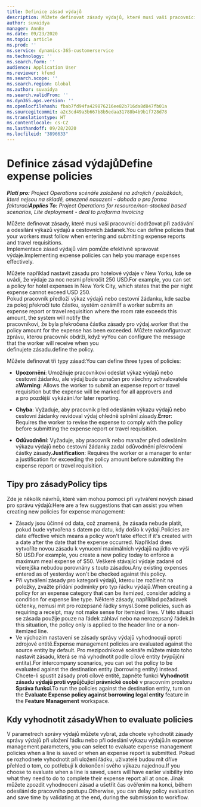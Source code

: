 ```yaml
---
title: Definice zásad výdajů
description: Můžete definovat zásady výdajů, které musí vaši pracovníci dodržovat při zadávání a odesílání výkazů výdajů a cestovních žádanek.
author: suvaidya
manager: AnnBe
ms.date: 09/23/2020
ms.topic: article
ms.prod: ''
ms.service: dynamics-365-customerservice
ms.technology: ''
ms.search.form: ''
audience: Application User
ms.reviewer: kfend
ms.search.scope: ''
ms.search.region: Global
ms.author: suvaidya
ms.search.validFrom: ''
ms.dyn365.ops.version: ''
ms.openlocfilehash: fbab7fd94fa429876216ee82b716da8d847fb01a
ms.sourcegitcommit: a2c3cd49a3b667b8b5edaa31788b4b9b1f728d78
ms.translationtype: HT
ms.contentlocale: cs-CZ
ms.lasthandoff: 09/28/2020
ms.locfileid: "3896633"
---
```

# <a name="define-expense-policies"></a><span data-ttu-id="fc543-103">Definice zásad výdajů</span><span class="sxs-lookup"><span data-stu-id="fc543-103">Define expense policies</span></span>

<span data-ttu-id="fc543-104">_**Platí pro:** Project Operations scénáře založené na zdrojích / položkách, které nejsou na skladě, omezené nasazení - dohoda o pro forma fakturaci_</span><span class="sxs-lookup"><span data-stu-id="fc543-104">_**Applies To:** Project Operations for resource/non-stocked based scenarios, Lite deployment - deal to proforma invoicing_</span></span>

<span data-ttu-id="fc543-105">Můžete definovat zásady, které musí vaši pracovníci dodržovat při zadávání a odesílání výkazů výdajů a cestovních žádanek.</span><span class="sxs-lookup"><span data-stu-id="fc543-105">You can define policies that your workers must follow when entering and submitting expense reports and travel requisitions.</span></span>         
<span data-ttu-id="fc543-106">Implementace zásad výdajů vám pomůže efektivně spravovat výdaje.</span><span class="sxs-lookup"><span data-stu-id="fc543-106">Implementing expense policies can help you manage expenses effectively.</span></span>         

<span data-ttu-id="fc543-107">Můžete například nastavit zásadu pro hotelové výdaje v New Yorku, kde se uvádí, že výdaje za noc nesmí překročit 250 USD.</span><span class="sxs-lookup"><span data-stu-id="fc543-107">For example, you can set a policy for hotel expenses in New York City, which states that the per night expense cannot exceed USD 250.</span></span>       
<span data-ttu-id="fc543-108">Pokud pracovník předloží výkaz výdajů nebo cestovní žádanku, kde sazba za pokoj překročí tuto částku, systém oznámí</span><span class="sxs-lookup"><span data-stu-id="fc543-108">If a worker submits an expense report or travel requisition where the room rate exceeds this amount, the system will notify the</span></span>         
<span data-ttu-id="fc543-109">pracovníkovi, že byla překročena částka zásady pro výdaj.</span><span class="sxs-lookup"><span data-stu-id="fc543-109">worker that the policy amount for the expense has been exceeded.</span></span> <span data-ttu-id="fc543-110">Můžete nakonfigurovat zprávu, kterou pracovník obdrží, když vy</span><span class="sxs-lookup"><span data-stu-id="fc543-110">You can configure the message that the worker will receive when you</span></span>        
<span data-ttu-id="fc543-111">definujete zásadu.</span><span class="sxs-lookup"><span data-stu-id="fc543-111">define the policy.</span></span>      
        
<span data-ttu-id="fc543-112">Můžete definovat tři typy zásad:</span><span class="sxs-lookup"><span data-stu-id="fc543-112">You can define three types of policies:</span></span>         
        
- <span data-ttu-id="fc543-113">**Upozornění**: Umožňuje pracovníkovi odeslat výkaz výdajů nebo cestovní žádanku, ale výdaj bude označen pro všechny schvalovatele a</span><span class="sxs-lookup"><span data-stu-id="fc543-113">**Warning**: Allows the worker to submit an expense report or travel requisition but the expense will be marked for all approvers and</span></span>         
  <span data-ttu-id="fc543-114">a pro pozdější vykázání.</span><span class="sxs-lookup"><span data-stu-id="fc543-114">for later reporting.</span></span>        

- <span data-ttu-id="fc543-115">**Chyba**: Vyžaduje, aby pracovník před odesláním výkazu výdajů nebo cestovní žádanky revidoval výdaj ohledně splnění zásady.</span><span class="sxs-lookup"><span data-stu-id="fc543-115">**Error**: Requires the worker to revise the expense to comply with the policy before submitting the expense report or travel requisition.</span></span>        
 
 - <span data-ttu-id="fc543-116">**Odůvodnění**: Vyžaduje, aby pracovník nebo manažer před odesláním výkazu výdajů nebo cestovní žádanky zadal odůvodnění překročení částky zásady.</span><span class="sxs-lookup"><span data-stu-id="fc543-116">**Justification**: Requires the worker or a manager to enter a justification for exceeding the policy amount before submitting the expense report or travel requisition.</span></span>        

## <a name="policy-tips"></a><span data-ttu-id="fc543-117">Tipy pro zásady</span><span class="sxs-lookup"><span data-stu-id="fc543-117">Policy tips</span></span>
<span data-ttu-id="fc543-118">Zde je několik návrhů, které vám mohou pomoci při vytváření nových zásad pro správu výdajů:</span><span class="sxs-lookup"><span data-stu-id="fc543-118">Here are a few suggestions that can assist you when creating new policies for expense management:</span></span> 

- <span data-ttu-id="fc543-119">Zásady jsou účinné od data, což znamená, že zásada nebude platit, pokud bude vytvořena s datem po datu, kdy došlo k výdaji.</span><span class="sxs-lookup"><span data-stu-id="fc543-119">Policies are date effective which means a policy won't take effect if it's created with a date after the date that the expense occurred.</span></span> <span data-ttu-id="fc543-120">Například dnes vytvoříte novou zásadu k vynucení maximálních výdajů na jídlo ve výši 50 USD.</span><span class="sxs-lookup"><span data-stu-id="fc543-120">For example, you create a new policy today to enforce a maximum meal expense of $50.</span></span> <span data-ttu-id="fc543-121">Veškeré stávající výdaje zadané od včerejška nebudou porovnány s touto zásadou.</span><span class="sxs-lookup"><span data-stu-id="fc543-121">Any existing expenses entered as of yesterday won't be checked against this policy.</span></span>
- <span data-ttu-id="fc543-122">Při vytváření zásady pro kategorii výdajů, kterou lze rozčlenit na položky, zvažte přidání podmínky pro typ řádku výdajů.</span><span class="sxs-lookup"><span data-stu-id="fc543-122">When creating a policy for an expense category that can be itemized, consider adding a condition for expense line type.</span></span> <span data-ttu-id="fc543-123">Některé zásady, například požadavek účtenky, nemusí mít pro rozepsané řádky smysl.</span><span class="sxs-lookup"><span data-stu-id="fc543-123">Some policies, such as requiring a receipt, may not make sense for itemized lines.</span></span> <span data-ttu-id="fc543-124">V této situaci se zásada použije pouze na řádek záhlaví nebo na nerozepsaný řádek.</span><span class="sxs-lookup"><span data-stu-id="fc543-124">In this situation, the policy only is applied to the header line or a non-itemized line.</span></span> 
- <span data-ttu-id="fc543-125">Ve výchozím nastavení se zásady správy výdajů vyhodnocují oproti zdrojové entitě.</span><span class="sxs-lookup"><span data-stu-id="fc543-125">Expense management policies are evaluated against the source entity by default.</span></span> <span data-ttu-id="fc543-126">Pro mezipodnikové scénáře můžete místo toho nastavit zásadu, která se má vyhodnotit podle cílové entity (výpůjční entita).</span><span class="sxs-lookup"><span data-stu-id="fc543-126">For intercompany scenarios, you can set the policy to be evaluated against the destination entity (borrowing entity) instead.</span></span> <span data-ttu-id="fc543-127">Chcete-li spustit zásady proti cílové entitě, zapněte funkci **Vyhodnotit zásadu výdajů proti vypůjčující právnické osobě** v pracovním prostoru **Správa funkcí**.</span><span class="sxs-lookup"><span data-stu-id="fc543-127">To run the policies against the destination entity, turn on the **Evaluate Expense policy against borrowing legal entity** feature in the **Feature Management** workspace.</span></span>

## <a name="when-to-evaluate-policies"></a><span data-ttu-id="fc543-128">Kdy vyhodnotit zásady</span><span class="sxs-lookup"><span data-stu-id="fc543-128">When to evaluate policies</span></span>

<span data-ttu-id="fc543-129">V parametrech správy výdajů můžete vybrat, zda chcete vyhodnotit zásady správy výdajů při uložení řádku nebo při odeslání výkazu výdajů.</span><span class="sxs-lookup"><span data-stu-id="fc543-129">In expense management parameters, you can select to evaluate expense management policies when a line is saved or when an expense report is submitted.</span></span> <span data-ttu-id="fc543-130">Pokud se rozhodnete vyhodnotit při uložení řádku, uživatelé budou mít dříve přehled o tom, co potřebují k dokončení svého výkazu najednou.</span><span class="sxs-lookup"><span data-stu-id="fc543-130">If you choose to evaluate when a line is saved, users will have earlier visibility into what they need to do to complete their expense report all at once.</span></span> <span data-ttu-id="fc543-131">Jinak můžete zpozdit vyhodnocení zásad a ušetřit čas ověřením na konci, během odesílání do pracovního postupu.</span><span class="sxs-lookup"><span data-stu-id="fc543-131">Otherwise, you can delay policy evaluation and save time by validating at the end, during the submission to workflow.</span></span>
